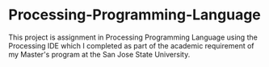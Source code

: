 # Processing-Programming-Language
This project is assignment in Processing Programming Language using the Processing IDE which I completed as part of the academic requirement of my Master's program at the San Jose State University.
